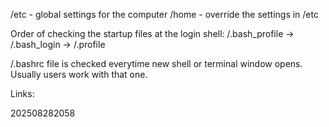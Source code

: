 /etc - global settings for the computer
/home - override the settings in /etc

Order of checking the startup files at the login shell:
/.bash_profile -> /.bash_login -> /.profile

/.bashrc file is checked everytime new shell or terminal window opens. Usually users work with that one.

Links:

202508282058

